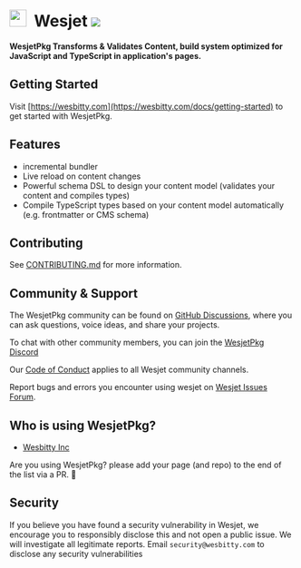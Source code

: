 # <img src="https://i.ibb.co/dMH4HS8/wesjet.png" height="30" />&nbsp;&nbsp;Wesjet [![](https://badgen.net/npm/v/wesjet)](https://www.npmjs.com/wesjet/packages)

**WesjetPkg Transforms & Validates Content, build system optimized for JavaScript and TypeScript in application's pages.**

## Getting Started

Visit [https://wesbitty.com](https://wesbitty.com/docs/getting-started) to get started with WesjetPkg.

## Features

- incremental bundler
- Live reload on content changes
- Powerful schema DSL to design your content model (validates your content and compiles types)
- Compile TypeScript types based on your content model automatically (e.g. frontmatter or CMS schema)

## Contributing

See [CONTRIBUTING.md](./CONTRIBUTING.md) for more information.

## Community & Support

The WesjetPkg community can be found on [GitHub Discussions](https://github.com/wesbitty/wesjetpkg/discussions), where you can ask questions, voice ideas, and share your projects.

To chat with other community members, you can join the [WesjetPkg Discord](https://discord.com)

Our [Code of Conduct](https://github.com/wesbitty/wesjetpkg/master/blob/code_of_conduct.md) applies to all Wesjet community channels.

Report bugs and errors you encounter using wesjet on [Wesjet Issues Forum](https://github.com/wesbitty/wesjetpkg/issues).

## Who is using WesjetPkg?

- [Wesbitty Inc](https://wesbitty.com)

Are you using WesjetPkg? please add your page (and repo) to the end of the list via a PR. 🙏

## Security

If you believe you have found a security vulnerability in Wesjet, we encourage you to responsibly disclose this and not open a public issue. We will investigate all legitimate reports. Email `security@wesbitty.com` to disclose any security vulnerabilities
